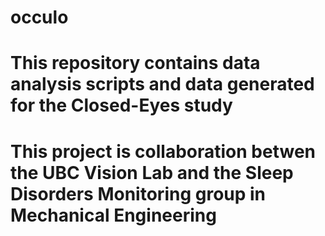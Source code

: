 # occulo
# This repository contains data analysis scripts and data generated for the Closed-Eyes study
# This project is collaboration betwen the UBC Vision Lab and the Sleep Disorders Monitoring group in Mechanical Engineering
#
